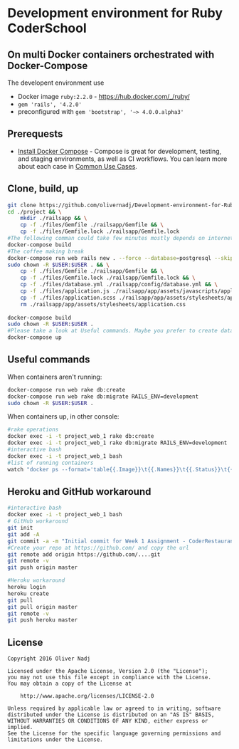 # Development environment for Ruby CoderSchool
## On multi Docker containers orchestrated with Docker-Compose

The developent environment use 

 - Docker image `ruby:2.2.0` - https://hub.docker.com/_/ruby/
 - `gem 'rails', '4.2.0'`
 - preconfigured with `gem 'bootstrap', '~> 4.0.0.alpha3'`

## Prerequests

 - [Install Docker Compose](https://docs.docker.com/compose/install/) - Compose is great for development, testing, and staging environments, as well as CI workflows. You can learn more about each case in [Common Use Cases](https://docs.docker.com/compose/overview/#common-use-cases).

## Clone, build, up

```bash
git clone https://github.com/olivernadj/Development-environment-for-Ruby-CoderSchool ./project
cd ./project && \
    mkdir ./railsapp && \
    cp -f ./files/Gemfile ./railsapp/Gemfile && \
    cp -f ./files/Gemfile.lock ./railsapp/Gemfile.lock
#The following comman could take few minutes mostly depends on internet connections. 
docker-compose build
#The coffee making break
docker-compose run web rails new . --force --database=postgresql --skip-bundle
sudo chown -R $USER:$USER . && \
    cp -f ./files/Gemfile ./railsapp/Gemfile && \
    cp -f ./files/Gemfile.lock ./railsapp/Gemfile.lock && \
    cp -f ./files/database.yml ./railsapp/config/database.yml && \
    cp -f ./files/application.js ./railsapp/app/assets/javascripts/application.js && \
    cp -f ./files/application.scss ./railsapp/app/assets/stylesheets/application.scss && \
    rm ./railsapp/app/assets/stylesheets/application.css
    
docker-compose build
sudo chown -R $USER:$USER .
#Please take a look at Useful commands. Maybe you prefer to create database befor start the containers
docker-compose up
```

## Useful commands

When containers aren't running:
```bash
docker-compose run web rake db:create
docker-compose run web rake db:migrate RAILS_ENV=development
sudo chown -R $USER:$USER .
```

When containers up, in other console:
```bash
#rake operations
docker exec -i -t project_web_1 rake db:create 
docker exec -i -t project_web_1 rake db:migrate RAILS_ENV=development
#interactive bash
docker exec -i -t project_web_1 bash
#list of running containers
watch "docker ps --format='table{{.Image}}\t{{.Names}}\t{{.Status}}\t{{.Ports}}'"
```

## Heroku and GitHub workaround

```bash
#interactive bash
docker exec -i -t project_web_1 bash
# GitHub workaround
git init
git add -A
git commit -a -m "Initial commit for Week 1 Assignment - CoderRestaurant"
#Create your repo at https://github.com/ and copy the url
git remote add origin https://github.com/....git
git remote -v
git push origin master

#Heroku workaround
heroku login
heroku create
git pull
git pull origin master
git remote -v
git push heroku master
```

## License

    Copyright 2016 Oliver Nadj

    Licensed under the Apache License, Version 2.0 (the "License");
    you may not use this file except in compliance with the License.
    You may obtain a copy of the License at

        http://www.apache.org/licenses/LICENSE-2.0

    Unless required by applicable law or agreed to in writing, software
    distributed under the License is distributed on an "AS IS" BASIS,
    WITHOUT WARRANTIES OR CONDITIONS OF ANY KIND, either express or implied.
    See the License for the specific language governing permissions and
    limitations under the License.